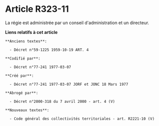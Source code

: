 # Article R323-11

La régie est administrée par un conseil d'administration et un directeur.

**Liens relatifs à cet article**

	**Anciens textes**:

	  - Décret n°59-1225 1959-10-19 ART. 4

	**Codifié par**:

	  - Décret n°77-241 1977-03-07

	**Créé par**:

	  - Décret n°77-241 1977-03-07 JORF et JONC 18 Mars 1977

	**Abrogé par**:

	  - Décret n°2000-318 du 7 avril 2000 - art. 4 (V)

	**Nouveaux textes**:

	  - Code général des collectivités territoriales - art. R2221-10 (V)
